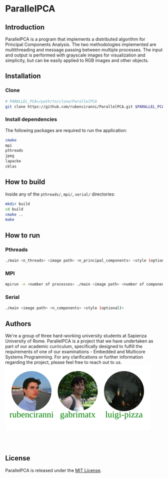 # ParallelPCA
## Introduction
ParallelPCA is a program that implements a distributed algorithm for Principal Components Analysis. The two methodologies implemented are multithreading and message passing between multiple processes. The input and output is performed with grayscale images for visualization and simplicity, but can be easily applied to RGB images and other objects.
## Installation
### Clone 
```bash
# PARALLEL_PCA=/path/to/clone/ParallelPCA
git clone https://github.com/rubenciranni/ParallelPCA.git $PARALLEL_PCA
```
### Install dependencies
The following packages are required to run the application:
```bash
cmake
mpi
pthreads
jpeg
lapacke
cblas
```
## How to build
Inside any of the `pthreads/`, `mpi/`, `serial/` directories:
```bash
mkdir build
cd build
cmake ..
make
```
## How to run
### Pthreads
```bash
./main <n_threads> <image path> <n_principal_components> <style (optional)>
```
### MPI
```bash
mpirun -n <number of processes> ./main <image path> <number of components> <normalization style (optional)>
```
### Serial
```bash
./main <image path> <n_components> <style (optional)>
```
## Authors
We're a group of three hard-working university students at Sapienza University of Rome. ParallelPCA is a project that we have undertaken as part of our academic curriculum, specifically designed to fulfill the requirements of one of our examinations -  Embedded and Multicore Systems Programming.
For any clarifications or further information regarding the project, please feel free to reach out to us.
<img src=".\figs\AUTHORS.svg">

<br>
<br>

## License
ParallelPCA is released under the [MIT License](./LICENSE). 